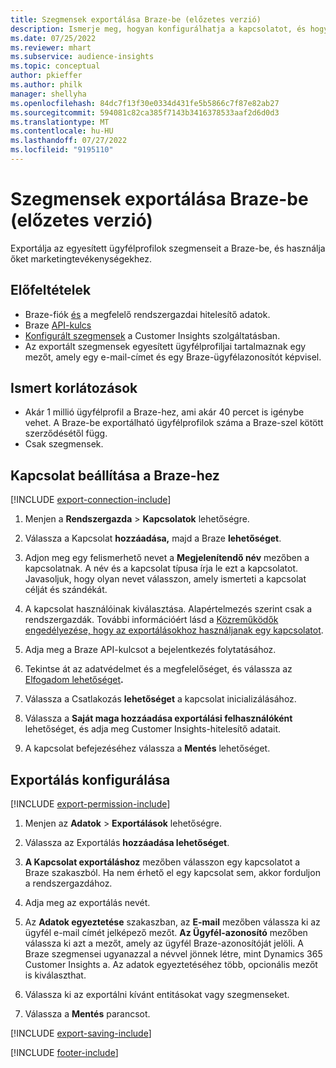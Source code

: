 ```yaml
---
title: Szegmensek exportálása Braze-be (előzetes verzió)
description: Ismerje meg, hogyan konfigurálhatja a kapcsolatot, és hogyan exportálhatja a Braze-be.
ms.date: 07/25/2022
ms.reviewer: mhart
ms.subservice: audience-insights
ms.topic: conceptual
author: pkieffer
ms.author: philk
manager: shellyha
ms.openlocfilehash: 84dc7f13f30e0334d431fe5b5866c7f87e82ab27
ms.sourcegitcommit: 594081c82ca385f7143b3416378533aaf2d6d0d3
ms.translationtype: MT
ms.contentlocale: hu-HU
ms.lasthandoff: 07/27/2022
ms.locfileid: "9195110"
---
```

# <a name="export-segments-to-braze-preview"></a>Szegmensek exportálása Braze-be (előzetes verzió)

Exportálja az egyesített ügyfélprofilok szegmenseit a Braze-be, és használja őket marketingtevékenységekhez.

## <a name="prerequisites"></a>Előfeltételek

- Braze-fiók [és](https://www.braze.com/) a megfelelő rendszergazdai hitelesítő adatok.
- Braze [API-kulcs](https://www.braze.com/docs/api/basics/)
- [Konfigurált szegmensek](segments.md) a Customer Insights szolgáltatásban.
- Az exportált szegmensek egyesített ügyfélprofiljai tartalmaznak egy mezőt, amely egy e-mail-címet és egy Braze-ügyfélazonosítót képvisel.

## <a name="known-limitations"></a>Ismert korlátozások

- Akár 1 millió ügyfélprofil a Braze-hez, ami akár 40 percet is igénybe vehet. A Braze-be exportálható ügyfélprofilok száma a Braze-szel kötött szerződésétől függ.
- Csak szegmensek.

## <a name="set-up-connection-to-braze"></a>Kapcsolat beállítása a Braze-hez

[!INCLUDE [export-connection-include](includes/export-connection-admn.md)]

1. Menjen a **Rendszergazda** > **Kapcsolatok** lehetőségre.

1. Válassza a Kapcsolat **hozzáadása,** majd a Braze **lehetőséget**.

1. Adjon meg egy felismerhető nevet a **Megjelenítendő név** mezőben a kapcsolatnak. A név és a kapcsolat típusa írja le ezt a kapcsolatot. Javasoljuk, hogy olyan nevet válasszon, amely ismerteti a kapcsolat célját és szándékát.

1. A kapcsolat használóinak kiválasztása. Alapértelmezés szerint csak a rendszergazdák. További információért lásd a [Közreműködők engedélyezése, hogy az exportálásokhoz használjanak egy kapcsolatot](connections.md#allow-contributors-to-use-a-connection-for-exports).

1. Adja meg a Braze API-kulcsot a bejelentkezés folytatásához.

1. Tekintse át az adatvédelmet és a megfelelőséget, és válassza az [Elfogadom lehetőséget](connections.md#data-privacy-and-compliance)**.**

1. Válassza a Csatlakozás **lehetőséget** a kapcsolat inicializálásához.

1. Válassza a **Saját maga hozzáadása exportálási felhasználóként** lehetőséget, és adja meg Customer Insights-hitelesítő adatait.

1. A kapcsolat befejezéséhez válassza a **Mentés** lehetőséget.

## <a name="configure-an-export"></a>Exportálás konfigurálása

[!INCLUDE [export-permission-include](includes/export-permission.md)]

1. Menjen az **Adatok** > **Exportálások** lehetőségre.

1. Válassza az Exportálás **hozzáadása lehetőséget**.

1. **A Kapcsolat exportáláshoz** mezőben válasszon egy kapcsolatot a Braze szakaszból. Ha nem érhető el egy kapcsolat sem, akkor forduljon a rendszergazdához.

1. Adja meg az exportálás nevét.

1. Az **Adatok egyeztetése** szakaszban, az **E-mail** mezőben válassza ki az ügyfél e-mail címét jelképező mezőt. **Az Ügyfél-azonosító** mezőben válassza ki azt a mezőt, amely az ügyfél Braze-azonosítóját jelöli. A Braze szegmensei ugyanazzal a névvel jönnek létre, mint Dynamics 365 Customer Insights a. Az adatok egyeztetéséhez több, opcionális mezőt is kiválaszthat.

1. Válassza ki az exportálni kívánt entitásokat vagy szegmenseket.

1. Válassza a **Mentés** parancsot.

[!INCLUDE [export-saving-include](includes/export-saving.md)]

[!INCLUDE [footer-include](includes/footer-banner.md)]

